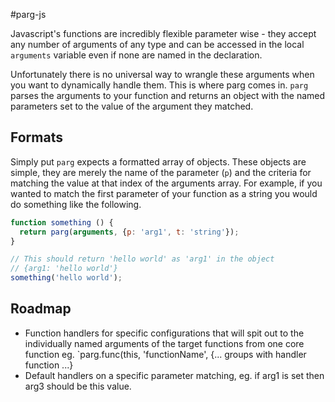 #parg-js

Javascript's functions are incredibly flexible parameter wise - they accept any number of arguments of any type and can be accessed in the local `arguments` variable even if none are named in the declaration.

Unfortunately there is no universal way to wrangle these arguments when you want to dynamically handle them. This is where parg comes in. `parg` parses the arguments to your function and returns an object with the named parameters set to the value of the argument they matched.

## Formats
Simply put `parg` expects a formatted array of objects. These objects are simple, they are merely the name of the parameter (`p`) and the criteria for matching the value at that index of the arguments array. For example, if you wanted to match the first parameter of your function as a string you would do something like the following.

```javascript
function something () {
  return parg(arguments, {p: 'arg1', t: 'string'});
}

// This should return 'hello world' as 'arg1' in the object
// {arg1: 'hello world'}
something('hello world');
```

## Roadmap
- Function handlers for specific configurations that will spit out to the individually named arguments of the target functions from one core function eg. `parg.func(this, 'functionName', {... groups with handler function ...}
- Default handlers on a specific parameter matching, eg. if arg1 is set then arg3 should be this value.
